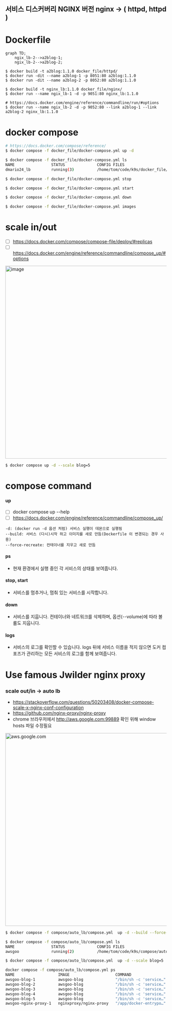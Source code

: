 ## 서비스 디스커버리 NGINX 버전 nginx -> ( httpd, httpd )

# Dockerfile

```mermaid
graph TD;
    ngix_lb-2-->a2blog-1;
    ngix_lb-2-->a2blog-2;
```

```
$ docker build -t a2blog:1.1.0 docker_file/httpd/
$ docker run -dit --name a2blog-1 -p 8051:80 a2blog:1.1.0
$ docker run -dit --name a2blog-2 -p 8052:80 a2blog:1.1.0

$ docker build -t nginx_lb:1.1.0 docker_file/nginx/
$ docker run --name ngix_lb-1 -d -p 9051:80 nginx_lb:1.1.0

# https://docs.docker.com/engine/reference/commandline/run/#options
$ docker run --name ngix_lb-2 -d -p 9052:80 --link a2blog-1 --link a2blog-2 nginx_lb:1.1.0
```

# docker compose

```bash
# https://docs.docker.com/compose/reference/
$ docker compose -f docker_file/docker-compose.yml up -d

$ docker compose -f docker_file/docker-compose.yml ls
NAME                STATUS              CONFIG FILES
dmario24_lb         running(3)          /home/tom/code/k9s/docker_file/docker-compose.yml

$ docker compose -f docker_file/docker-compose.yml stop

$ docker compose -f docker_file/docker-compose.yml start

$ docker compose -f docker_file/docker-compose.yml down

$ docker compose -f docker_file/docker-compose.yml images
```

# scale in/out

- [ ] https://docs.docker.com/compose/compose-file/deploy/#replicas
- [ ] https://docs.docker.com/engine/reference/commandline/compose_up/#options

<img width="600" alt="image" src="https://github.com/log-diginori/log-diginori.github.io/assets/10396850/94d6101c-39e0-4abd-b299-448cc06e28f7">

```bash
$ docker compose up -d --scale blog=5
```

# compose command

#### up

- [ ] docker compose up --help
- [ ] https://docs.docker.com/engine/reference/commandline/compose_up/

```
-d: (docker run -d 옵션 처럼) 서비스 실행이 데몬으로 실행됨
--build: 서비스 (다시)시작 하고 이미지를 새로 만듬(Dockerfile 이 변경되는 경우 사용)
--force-recreate: 컨테이너를 지우고 새로 만듬
```

#### ps

- 현재 환경에서 실행 중인 각 서비스의 상태를 보여줍니다.

#### stop, start

- 서비스를 멈추거나, 멈춰 있는 서비스를 시작합니다.

#### down

- 서비스를 지웁니다. 컨테이너와 네트워크를 삭제하며, 옵션(--volume)에 따라 볼륨도 지웁니다.

#### logs

- 서비스의 로그를 확인할 수 있습니다. logs 뒤에 서비스 이름을 적지 않으면 도커 컴포즈가 관리하는 모든 서비스의 로그를 함께 보여줍니다.


# Use famous Jwilder nginx proxy
### scale out/in -> auto lb
- https://stackoverflow.com/questions/50203408/docker-compose-scale-x-nginx-conf-configuration
- https://github.com/nginx-proxy/nginx-proxy
- chrome 브라우저에서 http://aws.google.com:99889 확인 위해 window hosts 파일 수정필요

<img width="600" alt="aws.google.com" src="https://github.com/log-diginori/log-diginori.github.io/assets/10396850/b0c62eb0-00e3-4133-9201-bf1a2175e058">

``` bash
$ docker compose -f compose/auto_lb/compose.yml  up -d --build --force-recreate

$ docker compose -f compose/auto_lb/compose.yml ls                             
NAME                STATUS              CONFIG FILES
awsgoo              running(2)          /home/tom/code/k9s/compose/auto_lb/compose.yml

$ docker compose -f compose/auto_lb/compose.yml  up -d --scale blog=5

docker compose -f compose/auto_lb/compose.yml ps
NAME                   IMAGE                    COMMAND                  SERVICE             CREATED              STATUS              PORTS
awsgoo-blog-1          awsgoo-blog              "/bin/sh -c 'service…"   blog                About a minute ago   Up About a minute   80/tcp
awsgoo-blog-2          awsgoo-blog              "/bin/sh -c 'service…"   blog                19 seconds ago       Up 17 seconds       80/tcp
awsgoo-blog-3          awsgoo-blog              "/bin/sh -c 'service…"   blog                19 seconds ago       Up 16 seconds       80/tcp
awsgoo-blog-4          awsgoo-blog              "/bin/sh -c 'service…"   blog                19 seconds ago       Up 17 seconds       80/tcp
awsgoo-blog-5          awsgoo-blog              "/bin/sh -c 'service…"   blog                19 seconds ago       Up 16 seconds       80/tcp
awsgoo-nginx-proxy-1   nginxproxy/nginx-proxy   "/app/docker-entrypo…"   nginx-proxy         About a minute ago   Up About a minute   0.0.0.0:9889->80/tcp
```
